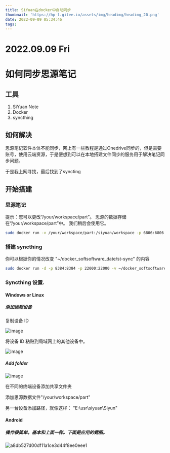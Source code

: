 ```yaml
---
title: SiYuan在docker中自动同步
thumbnail: 'https://hp-l.gitee.io/assets/img/headimg/headimg_20.png'
date: 2022-09-09 05:34:46
tags:
---
```


# 2022.09.09 Fri

# 如何同步思源笔记

## 工具

1. SiYuan Note
2. Docker
3. syncthing

## 如何解决

思源笔记软件本体不能同步，网上有一些教程是通过Onedrive同步的，但是需要账号，使用云端资源，于是便想到可以在本地搭建文件同步的服务用于解决笔记同步问题。

于是我上网寻找，最后找到了syncting

## 开始搭建

### 思源笔记
提示：您可以更改“/your/workspace/part”。 思源的数据存储在“/your/workspace/part”中。 我们稍后会使用它。

```bash
sudo docker run -v /your/workspace/part:/siyuan/workspace -p 6806:6806 -u 1000:1000 --restart=always b3log/siyuan --workspace=/siyuan/workspace/
```

### 搭建 syncthing

你可以根据你的情况改变 "~/docker_softsoftware_date/st-sync" 的内容

```bash
sudo docker run -d -p 8384:8384 -p 22000:22000 -v ~/docker_softsoftware_date/st-sync:/var/syncthing --restart=always syncthing/syncthing:latest
```

### Syncthing 设置.

#### Windows or Linux

##### 添加远程设备

复制设备 ID

![image](image-20220909173428-2pb8iw2.png)​

将设备 ID 粘贴到局域网上的其他设备中。

![image](image-20220909173836-jdgjywa.png)​

##### Add folder

![image](image-20220909174240-m8epauq.png)​

在不同的终端设备添加共享文件夹

添加思源数据文件"/your/workspace/part"

另一台设备添加路径，就像这样： "E:\usr\siyuan\Siyun"

#### Android

##### 操作很简单，基本和上面一样。下面是应用的截图。

![a8db527d00df11a1ce3d44f8ee0eee1](a8db527d00df11a1ce3d44f8ee0eee1-20220909194939-55qhm16.jpg)​
